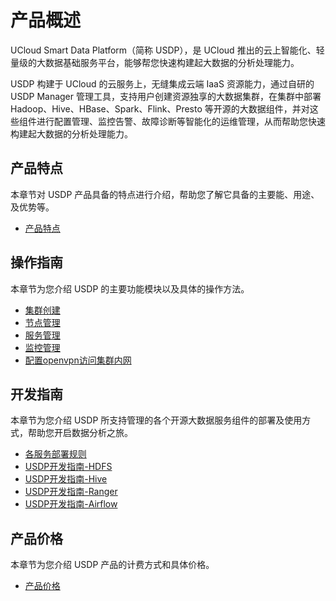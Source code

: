 # 产品概述


UCloud Smart Data Platform（简称 USDP），是 UCloud 推出的云上智能化、轻量级的大数据基础服务平台，能够帮您快速构建起大数据的分析处理能力。

USDP 构建于 UCloud 的云服务上，无缝集成云端 IaaS 资源能力，通过自研的 USDP Manager 管理工具，支持用户创建资源独享的大数据集群，在集群中部署 Hadoop、Hive、HBase、Spark、Flink、Presto 等开源的大数据组件，并对这些组件进行配置管理、监控告警、故障诊断等智能化的运维管理，从而帮助您快速构建起大数据的分析处理能力。



## 产品特点

本章节对 USDP 产品具备的特点进行介绍，帮助您了解它具备的主要能、用途、及优势等。

* [产品特点](/USDP/intro.md)
  
  
## 操作指南

本章节为您介绍 USDP 的主要功能模块以及具体的操作方法。

* [集群创建](/USDP/operate/cluster)
* [节点管理](/USDP/operate/node/README)
* [服务管理](/USDP/operate/service/README)
* [监控管理](/USDP/operate/monitor/README)
* [配置openvpn访问集群内网](/USDP/operate/openvpn)
  
  
## 开发指南

本章节为您介绍 USDP 所支持管理的各个开源大数据服务组件的部署及使用方式，帮助您开启数据分析之旅。

* [各服务部署规则](/USDP/developer/rule)
* [USDP开发指南-HDFS](/USDP/developer/hdfs)
* [USDP开发指南-Hive](/USDP/developer/hive)
* [USDP开发指南-Ranger](/USDP/developer/ranger/README)
* [USDP开发指南-Airflow](/USDP/developer/airflow)
  
## 产品价格

本章节为您介绍 USDP 产品的计费方式和具体价格。

* [产品价格](/USDP/price)
